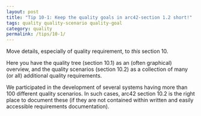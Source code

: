 ```yaml
---
layout: post
title: "Tip 10-1: Keep the quality goals in arc42-section 1.2 short!"
tags: quality quality-scenario quality-goal
category: quality
permalink: /tips/10-1/
---
```


Move details, especially of quality requirement, to _this_ section 10.

Here you have the quality tree (section 10.1) as an (often graphical) overview,
and the quality scenarios (section 10.2) as a collection of many (or all) additional
quality requirements.

We participated in the development of several systems having more
than 100 different quality scenarios. In such cases, arc42 section 10.2 is the
right place to document these (if they are not contained within written and
  easily accessible requirements documentation).
